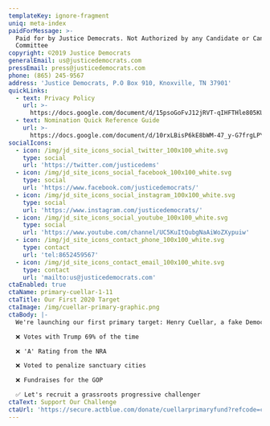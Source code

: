 ```yaml
---
templateKey: ignore-fragment
uniq: meta-index
paidForMessage: >-
  Paid for by Justice Democrats. Not Authorized by any Candidate or Candidate's
  Committee
copyright: ©2019 Justice Democrats
generalEmail: us@justicedemocrats.com
pressEmail: press@justicedemocrats.com
phone: (865) 245-9567
address: 'Justice Democrats, P.O Box 910, Knoxville, TN 37901'
quickLinks:
  - text: Privacy Policy
    url: >-
      https://docs.google.com/document/d/15psoGoFvJ12jRVT-qIHFTHle805KUm6PZXBt9hgSpdo/edit
  - text: Nomination Quick Reference Guide
    url: >-
      https://docs.google.com/document/d/10rxLBisP6kE8bWM-47_y-G7frgLPYU66BuMI9LmZgm0/edit
socialIcons:
  - icon: /img/jd_site_icons_social_twitter_100x100_white.svg
    type: social
    url: 'https://twitter.com/justicedems'
  - icon: /img/jd_site_icons_social_facebook_100x100_white.svg
    type: social
    url: 'https://www.facebook.com/justicedemocrats/'
  - icon: /img/jd_site_icons_social_instagram_100x100_white.svg
    type: social
    url: 'https://www.instagram.com/justicedemocrats/'
  - icon: /img/jd_site_icons_social_youtube_100x100_white.svg
    type: social
    url: 'https://www.youtube.com/channel/UC5KuItQubgNaAiWoZXypuiw'
  - icon: /img/jd_site_icons_contact_phone_100x100_white.svg
    type: contact
    url: 'tel:8652459567'
  - icon: /img/jd_site_icons_contact_email_100x100_white.svg
    type: contact
    url: 'mailto:us@justicedemocrats.com'
ctaEnabled: true
ctaName: primary-cuellar-1-11
ctaTitle: Our First 2020 Target
ctaImage: /img/cuellar-primary-graphic.png
ctaBody: |-
  We're launching our first primary target: Henry Cuellar, a fake Democrat.

  ❌ Votes with Trump 69% of the time

  ❌ 'A' Rating from the NRA

  ❌ Voted to penalize sanctuary cities

  ❌ Fundraises for the GOP

  ✅ Let's recruit a grassroots progressive challenger
ctaText: Support Our Challenge
ctaUrl: 'https://secure.actblue.com/donate/cuellarprimaryfund?refcode=cuellarmodalpopup'
---
```


